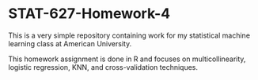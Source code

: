 # STAT-627-Homework-4

This is a very simple repository containing work for my statistical machine learning class at American University.

This homework assignment is done in R and focuses on multicollinearity, logistic regression, KNN, and cross-validation techniques.
